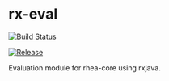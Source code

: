 # rx-eval

[![Build Status](https://travis-ci.org/rhea-flow/rx-eval.svg?style=flat-square)](https://travis-ci.org/rhea-flow/rx-eval)

[![Release](https://jitpack.io/v/rhea-flow/rx-eval.svg?style=flat-square)](https://jitpack.io/#rhea-flow/rx-eval)

Evaluation module for rhea-core using rxjava.

